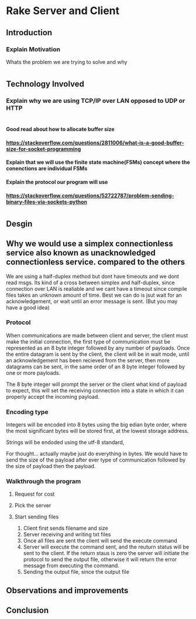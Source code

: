# Rake Server and Client

## Introduction
### Explain Motivation
Whats the problem we are trying to solve and why

#

## Technology Involved
### Explain why we are using TCP/IP over LAN opposed to UDP or HTTP

#

#### Good read about how to allocate buffer size
#### https://stackoverflow.com/questions/2811006/what-is-a-good-buffer-size-for-socket-programming

#### Explain that we will use the finite state machine(FSMs) concept where the conenctions are individual FSMs 

#### Explain the protocol our program will use
#### https://stackoverflow.com/questions/52722787/problem-sending-binary-files-via-sockets-python

#

## Desgin
## Why we would use a simplex connectionless service also known as unacknowledged connectionless service. compared to the others
We are using a half-duplex method but dont have timeouts and we dont read msgs. Its kind of a cross between simplex and half-duplex, since connection over LAN is realiable and we cant have a timeout since compile files takes an unknown amount of time. Best we can do is jsut wait for an acknowledgement, or wait until an error message is sent. (But you may have a good idea)

### Protocol

When communications are made between client and server, the client must make the initial connection, the first type of communication must be represented as an 8 byte integer followed by any number of payloads. Once the entire datagram is sent by the client, the client will be in wait mode, until an acknowledgement has been recieved from the server, then more datagrams can be sent, in the same order of an 8 byte integer followed by one or more payloads. 

The 8 byte integer will prompt the server or the client what kind of payload to expect, this will set the receiving connection into a state in which it can properly accept the incoming payload. 

### Encoding type

Integers will be encoded into 8 bytes using the big edian byte order, where the most significant bytes will be stored first, at the lowest storage address.

Strings will be endoded using the utf-8 standard, 

For thought...
actually maybe just do everything in bytes.
We would have to send the size of the payload after ever type of communication followed by the size of payload then the payload.


### Walkthrough the program

1. Request for cost

2. Pick the server

3. Start sending files
    1. Client first sends filename and size
    2. Server receiving and writing txt files
    3. Once all files are sent the client will send the execute command
    4. Server will execute the command sent, and the reuturn status will be sent to the client. If the return staus is zero the server will initiate the protocol to send the output file, otherwise it will return the error message from executing the command.
    5. Sending the output file, since the output file 


## Observations and improvements

## Conclusion